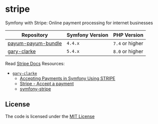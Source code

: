 # stripe
Symfony with Stripe: Online payment processing for internet businesses


| Repository              | Symfony Version | PHP Version     |
|-------------------------|-----------------|-----------------|
| [payum-payum-bundle][1] | `4.4.x	`        | `7.4` or higher |
| [gary-clarke][2]        | `5.4.x	`        | `8.0` or higher |


Read [Stripe Docs](https://stripe.com/docs)
Resources:
- [`gary-clarke`][2]
    - [Accepting Payments in Symfony Using STRIPE](https://www.youtube.com/watch?v=xh8wFxiANMI)
    - [Stripe - Accept a payment](https://stripe.com/docs/payments/accept-a-payment)
    - [symfony-stripe](https://github.com/GaryClarke/symfony-stripe)

[1]: https://github.com/habibun/payum-payum-bundle
[2]: https://github.com/habibun/stripe/tree/gary-clarke

## License
The code is licensed under the [MIT License](https://github.com/habibun/stripe/blob/master/LICENSE)
